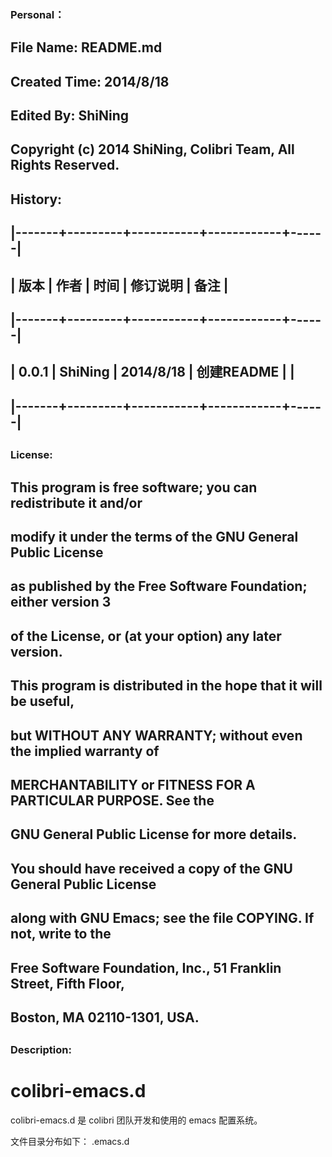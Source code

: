 ### Personal：
## File Name: README.md
## Created Time: 2014/8/18
## Edited By: ShiNing
##
## Copyright (c) 2014 ShiNing, Colibri Team, All Rights Reserved.
##
## History:
## |-------+---------+-----------+------------+------|
## |  版本 | 作者    | 时间      | 修订说明   | 备注 |
## |-------+---------+-----------+------------+------|
## | 0.0.1 | ShiNing | 2014/8/18 | 创建README |      |
## |-------+---------+-----------+------------+------|
##
### License:
##
## This program is free software; you can redistribute it and/or
## modify it under the terms of the GNU General Public License
## as published by the Free Software Foundation; either version 3
## of the License, or (at your option) any later version.
##
## This program is distributed in the hope that it will be useful,
## but WITHOUT ANY WARRANTY; without even the implied warranty of
## MERCHANTABILITY or FITNESS FOR A PARTICULAR PURPOSE.  See the
## GNU General Public License for more details.
##
## You should have received a copy of the GNU General Public License
## along with GNU Emacs; see the file COPYING.  If not, write to the
## Free Software Foundation, Inc., 51 Franklin Street, Fifth Floor,
## Boston, MA 02110-1301, USA.
##
### Description:
##
##

colibri-emacs.d
===============

colibri-emacs.d 是 colibri 团队开发和使用的 emacs 配置系统。


文件目录分布如下：
.emacs.d
